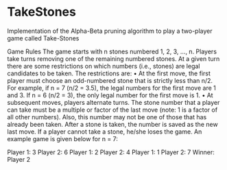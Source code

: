 # TakeStones
Implementation of the Alpha-Beta pruning algorithm to play a two-player game called Take-Stones

Game Rules
The game starts with n stones numbered 1, 2, 3, ..., n. Players take turns removing one of the remaining numbered stones. At a given turn there are some restrictions on which numbers (i.e., stones) are legal candidates to be taken. The restrictions are:
• At the first move, the first player must choose an odd-numbered stone that is strictly less than n/2. For example, if n = 7 (n/2 = 3.5), the legal numbers for the first move are 1 and 3. If n = 6 (n/2 = 3), the only legal number for the first move is 1.
• At subsequent moves, players alternate turns. The stone number that a player can take must be a multiple or factor of the last move (note: 1 is a factor of all other numbers). Also, this number may not be one of those that has already been taken. After a stone is taken, the number is saved as the new last move. If a player cannot take a stone, he/she loses the game.
An example game is given below for n = 7:

Player 1: 3
                              Player 2: 6
                              Player 1: 2
                              Player 2: 4
                              Player 1: 1
                              Player 2: 7
                           Winner: Player 2
